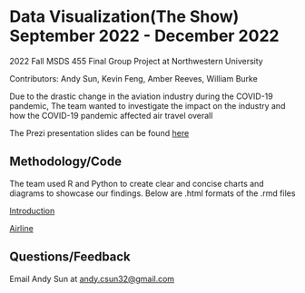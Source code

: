 # Data Visualization(The Show) September 2022 - December 2022
2022 Fall MSDS 455 Final Group Project at Northwestern University

Contributors: Andy Sun, Kevin Feng, Amber Reeves, William Burke

Due to the drastic change in the aviation industry during the COVID-19 pandemic, The team wanted to investigate the impact on the industry and how the COVID-19
pandemic affected air travel overall

The Prezi presentation slides can be found [here](https://prezi.com/p/cn4e3ndvlptc/?present=1)
## Methodology/Code
The team used R and Python to create clear and concise charts and diagrams to showcase our findings. Below are .html formats of the .rmd files

[Introduction](https://htmlpreview.github.io/?https://github.com/csun32/DataVisualization-TheShow/blob/main/html%20Rmd/The-Show--Introduction-Vis-.html)

[Airline](https://htmlpreview.github.io/?https://github.com/csun32/DataVisualization-TheShow/blob/main/html%20Rmd/The%20Show%20(Airline).html)

## Questions/Feedback

Email Andy Sun at andy.csun32@gmail.com
